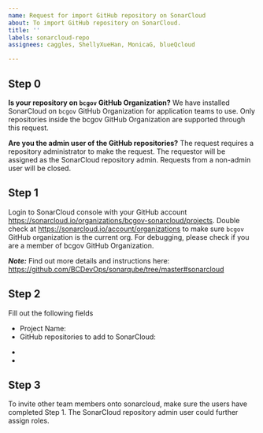 ```yaml
---
name: Request for import GitHub repository on SonarCloud
about: To import GitHub repository on SonarCloud.
title: ''
labels: sonarcloud-repo
assignees: caggles, ShellyXueHan, MonicaG, blueQcloud

---
```


## Step 0
**Is your repository on `bcgov` GitHub Organization?**
We have installed SonarCloud on `bcgov` GitHub Organization for application teams to use. Only repositories inside the bcgov GitHub Organization are supported through this request.

**Are you the admin user of the GitHub repositories?**
The request requires a repository administrator to make the request. The requestor will be assigned as the SonarCloud repository admin. Requests from a non-admin user will be closed.

## Step 1
Login to SonarCloud console with your GitHub account https://sonarcloud.io/organizations/bcgov-sonarcloud/projects. Double check at https://sonarcloud.io/account/organizations to make sure `bcgov` GitHub organization is the current org. For debugging, please check if you are a member of bcgov GitHub Organization.

***Note:*** Find out more details and instructions here: https://github.com/BCDevOps/sonarqube/tree/master#sonarcloud


## Step 2
Fill out the following fields

* Project Name: 
* GitHub repositories to add to SonarCloud:
- 
- 

## Step 3
To invite other team members onto sonarcloud, make sure the users have completed Step 1. The SonarCloud repository admin user could further assign roles.
